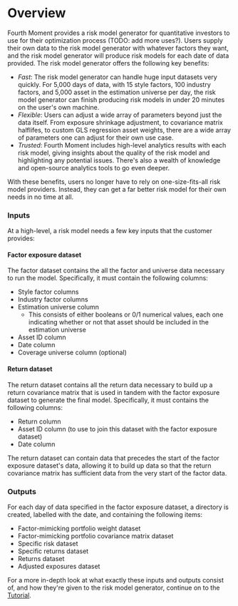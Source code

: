 # Overview

Fourth Moment provides a risk model generator for quantitative investors to use for their optimization process (TODO: add more uses?).
Users supply their own data to the risk model generator with whatever factors they want, and the risk model generator will produce risk models for each date of data provided.
The risk model generator offers the following key benefits:

- _Fast_: The risk model generator can handle huge input datasets very quickly. For 5,000 days of data, with 15 style factors,
100 industry factors, and 5,000 asset in the estimation universe per day, the risk model generator can finish producing
risk models in under 20 minutes on the user's own machine.
- _Flexible_: Users can adjust a wide array of parameters beyond just the data itself. From exposure shrinkage adjustment,
to covariance matrix halflifes, to custom GLS regression asset weights, there are a wide array of parameters one can adjust
for their own use case.
- _Trusted_: Fourth Moment includes high-level analytics results with each risk model, giving insights about the quality
of the risk model and highlighting any potential issues. There's also a wealth of knowledge and open-source analytics
tools to go even deeper.

With these benefits, users no longer have to rely on one-size-fits-all risk model providers. Instead, they can get a far better
risk model for their own needs in no time at all.

### Inputs
At a high-level, a risk model needs a few key inputs that the customer provides:

#### Factor exposure dataset
The factor dataset contains the all the factor and universe data necessary to run the model. Specifically, it must contain the following columns:
  - Style factor columns
  - Industry factor columns
  - Estimation universe column
    - This consists of either booleans or 0/1 numerical values, each one indicating whether or not that asset should be included in the estimation universe
  - Asset ID column
  - Date column
  - Coverage universe column (optional)

#### Return dataset
The return dataset contains all the return data necessary to build up a return covariance matrix that is used in tandem with the factor exposure dataset
to generate the final model. Specifically, it must contains the following columns:
  - Return column
  - Asset ID column (to use to join this dataset with the factor exposure dataset)
  - Date column

The return dataset can contain data that precedes the start of the factor exposure dataset's data, allowing it to build up data
so that the return covariance matrix has sufficient data from the very start of the factor data.

### Outputs

For each day of data specified in the factor exposure dataset, a directory is created, labelled with the date, and containing the following items:
- Factor-mimicking portfolio weight dataset
- Factor-mimicking portfolio covariance matrix dataset
- Specific risk dataset
- Specific returns dataset
- Returns dataset
- Adjusted exposures dataset

For a more in-depth look at what exactly these inputs and outputs consist of, and how they're given to the risk model
generator, continue on to the [Tutorial](Tutorial.md).